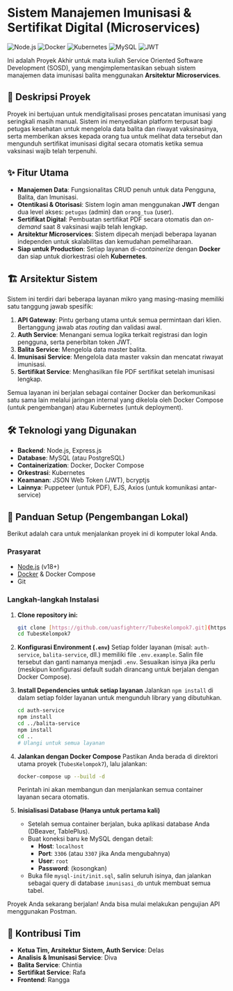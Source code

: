 # Sistem Manajemen Imunisasi & Sertifikat Digital (Microservices)

![Node.js](https://img.shields.io/badge/Node.js-339933?style=for-the-badge&logo=nodedotjs&logoColor=white) ![Docker](https://img.shields.io/badge/Docker-2496ED?style=for-the-badge&logo=docker&logoColor=white) ![Kubernetes](https://img.shields.io/badge/Kubernetes-326CE5?style=for-the-badge&logo=kubernetes&logoColor=white) ![MySQL](https://img.shields.io/badge/MySQL-4479A1?style=for-the-badge&logo=mysql&logoColor=white) ![JWT](https://img.shields.io/badge/JWT-000000?style=for-the-badge&logo=jsonwebtokens&logoColor=white)

Ini adalah Proyek Akhir untuk mata kuliah Service Oriented Software Development (SOSD), yang mengimplementasikan sebuah sistem manajemen data imunisasi balita menggunakan **Arsitektur Microservices**.

## 📝 Deskripsi Proyek

Proyek ini bertujuan untuk mendigitalisasi proses pencatatan imunisasi yang seringkali masih manual. Sistem ini menyediakan platform terpusat bagi petugas kesehatan untuk mengelola data balita dan riwayat vaksinasinya, serta memberikan akses kepada orang tua untuk melihat data tersebut dan mengunduh sertifikat imunisasi digital secara otomatis ketika semua vaksinasi wajib telah terpenuhi.

## ✨ Fitur Utama

-   **Manajemen Data**: Fungsionalitas CRUD penuh untuk data Pengguna, Balita, dan Imunisasi.
-   **Otentikasi & Otorisasi**: Sistem login aman menggunakan **JWT** dengan dua level akses: `petugas` (admin) dan `orang_tua` (user).
-   **Sertifikat Digital**: Pembuatan sertifikat PDF secara otomatis dan *on-demand* saat 8 vaksinasi wajib telah lengkap.
-   **Arsitektur Microservices**: Sistem dipecah menjadi beberapa layanan independen untuk skalabilitas dan kemudahan pemeliharaan.
-   **Siap untuk Production**: Setiap layanan di-*containerize* dengan **Docker** dan siap untuk diorkestrasi oleh **Kubernetes**.

## 🏗️ Arsitektur Sistem

Sistem ini terdiri dari beberapa layanan mikro yang masing-masing memiliki satu tanggung jawab spesifik:

1.  **API Gateway**: Pintu gerbang utama untuk semua permintaan dari klien. Bertanggung jawab atas *routing* dan validasi awal.
2.  **Auth Service**: Menangani semua logika terkait registrasi dan login pengguna, serta penerbitan token JWT.
3.  **Balita Service**: Mengelola data master balita.
4.  **Imunisasi Service**: Mengelola data master vaksin dan mencatat riwayat imunisasi.
5.  **Sertifikat Service**: Menghasilkan file PDF sertifikat setelah imunisasi lengkap.

Semua layanan ini berjalan sebagai container Docker dan berkomunikasi satu sama lain melalui jaringan internal yang dikelola oleh Docker Compose (untuk pengembangan) atau Kubernetes (untuk deployment).

## 🛠️ Teknologi yang Digunakan

-   **Backend**: Node.js, Express.js
-   **Database**: MySQL (atau PostgreSQL)
-   **Containerization**: Docker, Docker Compose
-   **Orkestrasi**: Kubernetes
-   **Keamanan**: JSON Web Token (JWT), bcryptjs
-   **Lainnya**: Puppeteer (untuk PDF), EJS, Axios (untuk komunikasi antar-service)

## 🚀 Panduan Setup (Pengembangan Lokal)

Berikut adalah cara untuk menjalankan proyek ini di komputer lokal Anda.

### Prasyarat

-   [Node.js](https://nodejs.org/) (v18+)
-   [Docker](https://www.docker.com/products/docker-desktop/) & Docker Compose
-   Git

### Langkah-langkah Instalasi

1.  **Clone repository ini:**
    ```bash
    git clone [https://github.com/uasfighterr/TubesKelompok7.git](https://github.com/uasfighterr/TubesKelompok7.git)
    cd TubesKelompok7
    ```

2.  **Konfigurasi Environment (`.env`)**
    Setiap folder layanan (misal: `auth-service`, `balita-service`, dll.) memiliki file `.env.example`. Salin file tersebut dan ganti namanya menjadi `.env`. Sesuaikan isinya jika perlu (meskipun konfigurasi default sudah dirancang untuk berjalan dengan Docker Compose).

3.  **Install Dependencies untuk setiap layanan**
    Jalankan `npm install` di dalam setiap folder layanan untuk mengunduh library yang dibutuhkan.
    ```bash
    cd auth-service
    npm install
    cd ../balita-service
    npm install
    cd .. 
    # Ulangi untuk semua layanan
    ```

4.  **Jalankan dengan Docker Compose**
    Pastikan Anda berada di direktori utama proyek (`TubesKelompok7`), lalu jalankan:
    ```bash
    docker-compose up --build -d
    ```
    Perintah ini akan membangun dan menjalankan semua container layanan secara otomatis.

5.  **Inisialisasi Database (Hanya untuk pertama kali)**
    -   Setelah semua container berjalan, buka aplikasi database Anda (DBeaver, TablePlus).
    -   Buat koneksi baru ke MySQL dengan detail:
        -   **Host**: `localhost`
        -   **Port**: `3306` (atau `3307` jika Anda mengubahnya)
        -   **User**: `root`
        -   **Password**: (kosongkan)
    -   Buka file `mysql-init/init.sql`, salin seluruh isinya, dan jalankan sebagai query di database `imunisasi_db` untuk membuat semua tabel.

Proyek Anda sekarang berjalan! Anda bisa mulai melakukan pengujian API menggunakan Postman.

## 👥 Kontribusi Tim

-   **Ketua Tim, Arsitektur Sistem, Auth Service**: Delas 
-   **Analisis & Imunisasi Service**: Diva
-   **Balita Service**: Chintia
-   **Sertifikat Service**: Rafa
-   **Frontend**: Rangga
